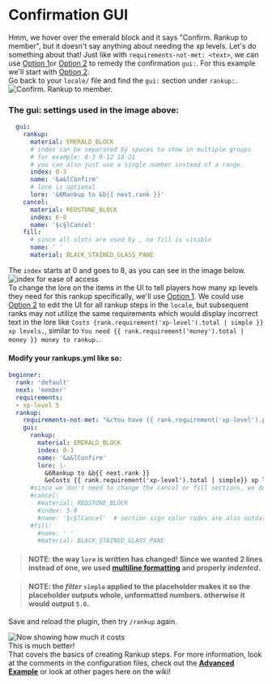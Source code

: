 # Confirmation GUI
Hmm, we hover over the emerald block and it says "Confirm. Rankup to member", but it doesn't say anything about needing the xp levels. Let's do something about that!
Just like with `requirements-not-met: <text>`, we can use [Option 1](../Basic-Configuration-Example/Wrong-message.md#option-1)or [Option 2](../Basic-Configuration-Example/Wrong-message.md#option-2) to remedy the confirmation `gui:`. For this example we'll start with [Option 2](../Basic-Configuration-Example/Wrong-message.md#option-2).  
Go back to your `locale/` file and find the `gui:` section under `rankup:`.  
![Confirm. Rankup to member.](https://i.imgur.com/US7layr.png)  
### The gui: settings used in the image above:
```yaml
  gui:
    rankup:
      material: EMERALD_BLOCK
      # index can be separated by spaces to show in multiple groups
      # for example: 0-3 9-12 18-21
      # you can also just use a single number instead of a range.
      index: 0-3
      name: '&a&lConfirm'
      # lore is optional
      lore: '&6Rankup to &b{{ next.rank }}'
    cancel:
      material: REDSTONE_BLOCK
      index: 6-8
      name: '§c§lCancel'
    fill:
      # since all slots are used by , no fill is visible
      name: ' '
      material: BLACK_STAINED_GLASS_PANE
```
The `index` starts at 0 and goes to 8, as you can see in the image below.  
![index for ease of access](https://i.imgur.com/ObvOjki.png)  
To change the lore on the items in the UI to tell players how many xp levels they need for this rankup specifically, we'll use [Option 1](../Basic-Configuration-Example/Wrong-message.md#option-1). We could use [Option 2](../Basic-Configuration-Example/Wrong-message.md#option-2) to edit the UI for all rankup steps in the `locale`, but subsequent ranks may not utilize the same requirements which would display incorrect text in the lore like `Costs {rank.requirement('xp-level').total | simple }} xp levels.`, similar to `You need {{ rank.requirement('money').total | money }} money to rankup.`.  
#### Modify your rankups.yml like so:  
```yaml
beginner:
  rank: 'default'
  next: 'member'
  requirements:
  - xp-level 5
  rankup:
    requirements-not-met: "&cYou have {{ rank.requirement('xp-level').progress }}, and need {{ rank.requirement('xp-level').total }} xp levels to rankup!"
    gui:
      rankup:
        material: EMERALD_BLOCK
        index: 0-3
        name: '&a&lConfirm'
        lore: |-
          &6Rankup to &b{{ next.rank }}
          &eCosts {{ rank.requirement('xp-level').total | simple}} xp levels.
      #since we don't need to change the cancel or fill sections, we don't need them in the rankups.yml
      #cancel:
        #material: REDSTONE_BLOCK
        #index: 5-8
        #name: '§c§lCancel'  # section sign color codes are also outdated
      #fill:
        #name: ' '
        #material: BLACK_STAINED_GLASS_PANE
```  
> #### **NOTE:** the way `lore` is written has changed! Since we wanted 2 lines instead of one, we used **[multiline formatting](../Core-Files/FAQ.md#how-do-i-write-multi-line-messages)** and properly _indented_.  

> #### **NOTE:** the _filter_ `simple` applied to the placeholder makes it so the placeholder outputs whole, unformatted numbers. otherwise it would output `5.0`.
Save and reload the plugin, then try `/rankup` again.

![Now showing how much it costs](https://i.imgur.com/Fao0ueo.png)  
This is much better!  
That covers the basics of creating Rankup steps. For more information, look at the comments in the configuration files, check out the **[Advanced Example](../Advanced-Configuration-Example/Back-to-basics.md)** or look at other pages here on the wiki!
